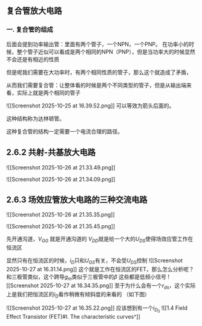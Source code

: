 ## 复合管放大电路

### 一. 复合管的组成
后面会提到功率输出管：里面有两个管子，一个NPN，一个PNP。
在功率小的时候，整个管子近似可以看成是两个相同的NPN（PNP），但是当功率大的时候显然不会还是有相近的性质

但是呢我们需要在大功率时，有两个相同性质的管子，那么这个就造成了矛盾，

从而我们需要复合管：让整体看的时候是两个不同类型的管子，但是从输出端来看，实际上就是两个相同的管子


![[Screenshot 2025-10-25 at 16.39.52.png]]
可以等效为箭头后面的。

这种结构称为达林顿管。

这种复合管的结构一定需要一个电流合理的路径。


## 2.6.2 共射-共基放大电路

![[Screenshot 2025-10-26 at 21.33.49.png]]

![[Screenshot 2025-10-26 at 21.34.09.png]]

## 2.6.3 场效应管放大电路的三种交流电路

![[Screenshot 2025-10-26 at 21.35.35.png]]

![[Screenshot 2025-10-26 at 21.35.45.png]]

先开通沟道，$V_{GG}$ 就是开通沟道的
$V_{DD}$就是给一个大的$U_{DS}$使得场效应管工作在恒流区

显然只有在恒流区的时候，$i_D$只和$U_{GS}$有关，不会受$U_{DS}$控制
![[Screenshot 2025-10-27 at 16.31.14.png]]
这个就是工作在恒流区的FET，那么怎么分析呢？
和三极管类似，这个跨导$g_m$类似于三极管中的$\beta$
这些都是低频小信号
![[Screenshot 2025-10-27 at 16.34.35.png]]
至于为什么会有一个$r_{ds}$，这个实际上是我们把恒流区的$i_D$看作稍微有倾斜度的来看的
（如下图）

![[Screenshot 2025-10-27 at 16.35.22.png]]
应该想到有一个$i_{D_0}$ 
![[1.4 Field Effect Transistor (FET)#I. The characteristic curves^]]



